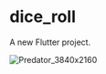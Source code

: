 # dice_roll

A new Flutter project.

![Predator_3840x2160](https://github.com/user-attachments/assets/1e072035-ab69-4c6d-9504-1564d7ba2794)
